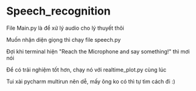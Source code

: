 # Speech_recognition

File Main.py là để xử lý audio cho lý thuyết thôi

Muốn nhận diện giọng thì chạy file speech.py

Đợi khi terminal hiện "Reach the Microphone and say something!" thì mơi nói

Để có trải nghiệm tốt hơn, chạy nó với realtime_plot.py cùng lúc

Tui xài pycharm multirun nên dễ, mấy ông ko có thì tự tìm cách đi :)
